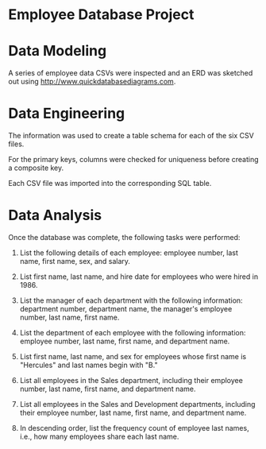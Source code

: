 # Employee Database Project

# Data Modeling
A series of employee data CSVs were inspected and an ERD was sketched out using http://www.quickdatabasediagrams.com.  

# Data Engineering
The information was used to create a table schema for each of the six CSV files. 

For the primary keys, columns were checked for uniqueness before creating a composite key.

Each CSV file was imported into the corresponding SQL table. 

# Data Analysis
Once the database was complete, the following tasks were performed:


1. List the following details of each employee: employee number, last name, first name, sex, and salary.


2. List first name, last name, and hire date for employees who were hired in 1986.


3. List the manager of each department with the following information: department number, department name, the manager's employee number, last name, first name.


4. List the department of each employee with the following information: employee number, last name, first name, and department name.


5. List first name, last name, and sex for employees whose first name is "Hercules" and last names begin with "B."


6. List all employees in the Sales department, including their employee number, last name, first name, and department name.


7. List all employees in the Sales and Development departments, including their employee number, last name, first name, and department name.


8. In descending order, list the frequency count of employee last names, i.e., how many employees share each last name.
